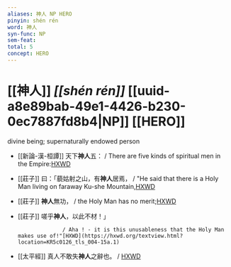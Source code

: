 ```yaml
---
aliases: 神人 NP HERO
pinyin: shén rén
word: 神人
syn-func: NP
sem-feat: 
total: 5
concept: HERO 
---
```

# [[神人]] *[[shén rén]]*  [[uuid-a8e89bab-49e1-4426-b230-0ec7887fd8b4|NP]] [[HERO]]
divine being; supernaturally endowed person
 - [[新論-漢-桓譚]] 天下**神人**五： / There are five kinds of spiritual men in the Empire:[HXWD](https://hxwd.org/textview.html?location=KR3j0192_tls_003-26a.7)
 - [[莊子]] 曰：「藐姑射之山，有**神人**居焉， / "He said that there is a Holy Man living on faraway Ku-she Mountain,[HXWD](https://hxwd.org/textview.html?location=KR5c0126_tls_001-10a.11)
 - [[莊子]] **神人**無功， / the Holy Man has no merit;[HXWD](https://hxwd.org/textview.html?location=KR5c0126_tls_001-7a.31)
 - [[莊子]] 嗟乎**神人**，以此不材！」
                        
                     / Aha ! - it is this unusableness that the Holy Man makes use of!"[HXWD](https://hxwd.org/textview.html?location=KR5c0126_tls_004-15a.1)
 - [[太平經]] 真人不敢失**神人**之辭也。
                     / [HXWD](https://hxwd.org/textview.html?location=KR5e0001_tls_002-28a.68)